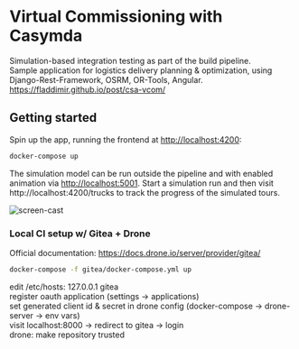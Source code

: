 # Virtual Commissioning with Casymda

Simulation-based integration testing as part of the build pipeline.  
Sample application for logistics delivery planning & optimization, using Django-Rest-Framework, OSRM, OR-Tools, Angular.  
<https://fladdimir.github.io/post/csa-vcom/>

## Getting started

Spin up the app, running the frontend at <http://localhost:4200>:

```sh
docker-compose up
```

The simulation model can be run outside the pipeline and with enabled animation via <http://localhost:5001>. Start a simulation run and then visit http://localhost:4200/trucks to track the progress of the simulated tours.

![screen-cast](doc/split_x60.gif)

### Local CI setup w/ Gitea + Drone

Official documentation: <https://docs.drone.io/server/provider/gitea/>

```sh
docker-compose -f gitea/docker-compose.yml up
```

edit /etc/hosts: 127.0.0.1 gitea  
register oauth application (settings -> applications)  
set generated client id & secret in drone config (docker-compose -> drone-server -> env vars)  
visit localhost:8000 -> redirect to gitea -> login  
drone: make repository trusted
